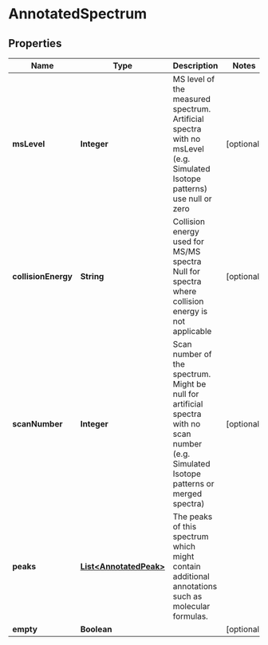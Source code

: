 

# AnnotatedSpectrum



## Properties

| Name | Type | Description | Notes |
|------------ | ------------- | ------------- | -------------|
|**msLevel** | **Integer** | MS level of the measured spectrum.  Artificial spectra with no msLevel (e.g. Simulated Isotope patterns) use null or zero |  [optional] |
|**collisionEnergy** | **String** | Collision energy used for MS/MS spectra  Null for spectra where collision energy is not applicable |  [optional] |
|**scanNumber** | **Integer** | Scan number of the spectrum.  Might be null for artificial spectra with no scan number (e.g. Simulated Isotope patterns or merged spectra) |  [optional] |
|**peaks** | [**List&lt;AnnotatedPeak&gt;**](AnnotatedPeak.md) | The peaks of this spectrum which might contain additional annotations such as molecular formulas. |  |
|**empty** | **Boolean** |  |  [optional] |




